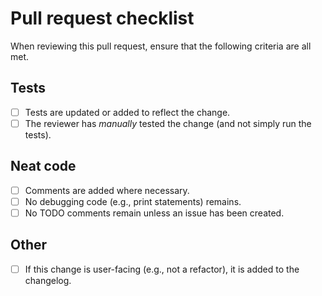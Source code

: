 # Pull request checklist

When reviewing this pull request, ensure that the following criteria are all met.

## Tests
- [ ] Tests are updated or added to reflect the change.
- [ ] The reviewer has _manually_ tested the change (and not simply run the tests).

## Neat code
- [ ] Comments are added where necessary.
- [ ] No debugging code (e.g., print statements) remains.
- [ ] No TODO comments remain unless an issue has been created.

## Other
- [ ] If this change is user-facing (e.g., not a refactor), it is added to the changelog.
